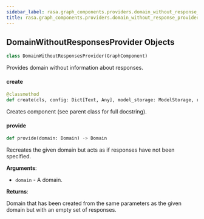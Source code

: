 ```yaml
---
sidebar_label: rasa.graph_components.providers.domain_without_response_provider
title: rasa.graph_components.providers.domain_without_response_provider
---
```

## DomainWithoutResponsesProvider Objects

```python
class DomainWithoutResponsesProvider(GraphComponent)
```

Provides domain without information about responses.

#### create

```python
@classmethod
def create(cls, config: Dict[Text, Any], model_storage: ModelStorage, resource: Resource, execution_context: ExecutionContext) -> DomainWithoutResponsesProvider
```

Creates component (see parent class for full docstring).

#### provide

```python
def provide(domain: Domain) -> Domain
```

Recreates the given domain but acts as if responses have not been specified.

**Arguments**:

- `domain` - A domain.
  

**Returns**:

  Domain that has been created from the same parameters as the given domain
  but with an empty set of responses.

